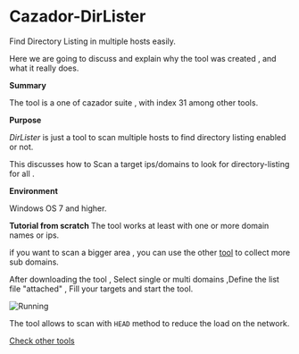 # Cazador-DirLister
Find Directory Listing in multiple hosts easily.




Here we are going to discuss and explain why the tool was created , and what it really does.

 **Summary**


The tool is a one of cazador suite , with index 31 among other tools.

 **Purpose**
 
*DirLister* is just a tool to scan multiple hosts to find directory listing enabled or not.

This discusses how to Scan a target ips/domains to look for directory-listing for all .


**Environment**

Windows OS 7 and higher.



**Tutorial from scratch**
The tool works at least with one or more domain names or ips.

if you want to scan a bigger area , you can use the other [tool](https://github.com/cazadorsuite/cazador-sublister) to collect more sub domains.

After downloading the tool , Select single or multi domains ,Define the list file "attached" ,  Fill your targets and start the tool.

![Running](https://github.com/cazadorsuite/Cazador-DirLister/blob/master/src/Running.png?raw=true)


The tool allows to scan with `HEAD` method to reduce the load on the network.

 
 


[Check other tools](https://github.com/cazadorsuite)

